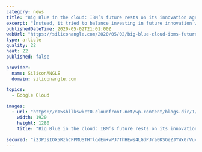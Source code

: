 ```yaml
---
category: news
title: "Big Blue in the cloud: IBM’s future rests on its innovation agenda"
excerpt: "Instead, it tried to balance investing in future innovation with placating Wall Street. IBM did invest and has a strong base from which to work if it redirects its use of cash. We believe it has an opportunity to return to the Big Blue status that set the standard for the tech industry."
publishedDateTime: 2020-05-02T21:01:00Z
webUrl: "https://siliconangle.com/2020/05/02/big-blue-cloud-ibms-future-rests-innovation-agenda/"
type: article
quality: 22
heat: 22
published: false

provider:
  name: SiliconANGLE
  domain: siliconangle.com

topics:
  - Google Cloud

images:
  - url: "https://d15shllkswkct0.cloudfront.net/wp-content/blogs.dir/1/files/2020/05/cloud-97453_1920-tatlin-pixabay.jpg"
    width: 1920
    height: 1280
    title: "Big Blue in the cloud: IBM’s future rests on its innovation agenda"

secured: "i23PJsIOX5RzhCFPMUSTHTlqdEm+vPJ7ThHEws4LGdPJra0KSGeZJYWx0rVuvnMIeLC+yw7C9QHMjSJlz1X+Hemmdz41SGMHyK9mH+/jzKWeLDny6cSqoW0+OohgYoP6U0Hw85snP+VxyPV4sBKwM7iTJTqcnWOy2Oe2tGL5+OMoWu0VDcuZEm/yRyP36VoyWlZ93Ja/YABtmMiovDiI+4fliVFcYmdu/9eZ4iV4dJW3n4NxVPnjmeX9pS52/0ScV5og2ID1HBOg6qGc+4sofIU1220hDx49d21v9g0/q/qpZxuFmSVEEUf/4iWj3Pt4N5bHfkdeRZFepRTG6JeT/bZ8Irvk7A7doldGs1LUFurR6H0wdKmraqdtgFbdkVqvxAsPvopGj/bo4RSMV9u2iUKtMW5r2UzIJPZyBgHdFVfScHDR/+NRZkRX3/86BFLfg+DbAYYsRgSYlaX3y1EzqerExdYG1k6FTkykFm6A4p0=;E5ZqH0LsQv8+ZYWjwYBMFg=="
---
```


